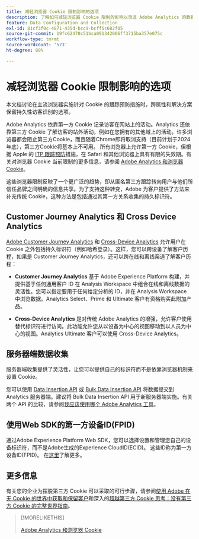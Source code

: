```yaml
---
title: 减轻浏览器 Cookie 限制影响的选项
description: 了解如何减轻浏览器 Cookie 限制的影响以改进 Adobe Analytics 的数据收集。
feature: Data Configuration and Collection
exl-id: 81cf3f0c-4871-435d-bcc9-bcff5c682f05
source-git-commit: 19fc62470c51bca091342006ff3715ba357e075c
workflow-type: tm+mt
source-wordcount: '573'
ht-degree: 88%

---
```


# 减轻浏览器 Cookie 限制影响的选项

本文档讨论在主流浏览器实施针对 Cookie 的跟踪预防措施时，跨属性和解决方案保留持久性访客识别的选项。

Adobe Analytics 依靠第一方 Cookie 记录访客在网站上的活动。Analytics 还依靠第三方 Cookie 了解访客的站外活动，例如在您拥有的其他域上的活动。许多浏览器都会阻止第三方Cookie，而且随着Chrome即将取消支持（目前计划于2024年底），第三方Cookie将基本上不可用。 所有浏览器上允许第一方 Cookie，但根据 Apple 的 [ITP 跟踪预防](https://webkit.org/tracking-prevention)措施，在 Safari 和其他浏览器上具有有限的失效期。有关对浏览器 Cookie 当前限制的更多信息，请参阅 [Adobe Analytics 和浏览器 Cookie](cookies.md)。

这些浏览器限制反映了一个更广泛的趋势，即从匿名第三方跟踪转向用户与他们所信任品牌之间明确的信息共享。为了支持这种转变，Adobe 为客户提供了方法来补充传统 Cookie，这种方法是包括通过其第一方关系收集的持久标识符。

## Customer Journey Analytics 和 Cross Device Analytics

[Adobe Customer Journey Analytics](https://experienceleague.adobe.com/docs/analytics-platform/using/cja-overview/cja-overview.html?lang=zh-Hans) 和 [Cross-Device Analytics](/help/components/cda/overview.md) 允许用户在 Cookie 之外包括持久标识符（例如哈希登录）。这样，您可以跨设备了解客户历程，如果是 Customer Journey Analytics，还可以跨在线和离线渠道了解客户历程：

* **Customer Journey Analytics** 基于 Adobe Experience Platform 构建，并提供基于任何通用客户 ID 在 Analysis Workspace 中组合在线和离线数据的灵活性。您可以指定要用于任何给定分析的 ID，并在 Analysis Workspace 中浏览数据。Analytics Select、Prime 和 Ultimate 客户有资格购买此附加产品。

* **Cross-Device Analytics** 是对传统 Adobe Analytics 的增强，允许客户使用替代标识符进行访问。此功能允许您从以设备为中心的视图移动到以人员为中心的视图。Analytics Ultimate 客户可以使用 Cross-Device Analytics。

## 服务器端数据收集

服务器端收集提供了灵活性，让您可以提供自己的标识符而不是依靠浏览器机制来设置 Cookie。

您可以使用 [Data Insertion API](https://github.com/AdobeDocs/analytics-1.4-apis/blob/master/docs/data-insertion-api/index.md) 或 [Bulk Data Insertion API](https://www.adobe.io/apis/experiencecloud/analytics/docs.html#!AdobeDocs/analytics-2.0-apis/master/bdia.md) 将数据提交到 Analytics 服务器端。建议将 Bulk Data Insertion API 用于新服务器端实施。有关两个 API 的比较，请参阅[我应该使用哪个 Adobe Analytics 工具](https://experienceleague.adobe.com/docs/analytics/admin/admin-overview/which-analytics-tool.html?lang=zh-Hans)。

## 使用Web SDK的第一方设备ID(FPID)

通过Adobe Experience Platform Web SDK，您可以选择设置和管理您自己的设备标识符，而不是Adobe生成的Experience CloudID(ECID)。 这些ID称为第一方设备ID(FPID)。 在[这里](https://experienceleague.adobe.com/docs/experience-platform/edge/identity/first-party-device-ids.html?lang=zh-Hans)了解更多。

## 更多信息

有关您的企业为摆脱第三方 Cookie 可以采取的可行步骤，请参阅[使用 Adobe 在无 Cookie 的世界中获取和保留客户](https://business.adobe.com/solutions/cookieless.html)和深入的[超越第三方 Cookie 思考：没有第三方 Cookie 的完整世界指南](https://business.adobe.com/content/dam/www/us/en/pdfs/Adobe_Thinking_Beyond_the_Third_Party_Cookie.pdf)。

>[!MORELIKETHIS]
>
>[Adobe Analytics 和浏览器 Cookie](cookies.md)

